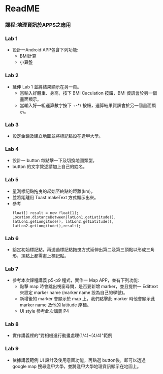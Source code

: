 # ReadME

### 課程:地理資訊於APPS之應用

### Lab 1 
- 設計一Android APP包含下列功能: 
    - BMI計算 
    - 小算盤

### Lab 2 
- 延伸 Lab 1 並將結果顯示在另一頁。
    - 當輸入好體重、身高，按下 BMI Caculation 按鈕，BMI 資訊會於另一個畫面顯示。
    - 當輸入好一組運算數字按下 +-*/ 按鈕，運算結果資訊會於另一個畫面顯示。

### Lab 3
- 設定金鑰及建立地圖並將標記點設在逢甲大學。

### Lab 4
- 設計一 button 每點擊一下及切換地圖類型。
- button 的文字敘述請加上自己的姓名。

### Lab 5
- 量測標記點拖曳的起始至終點的距離(km)。
- 並將距離用 Toast.makeText 方式顯示出來。
- 參考
    ```
    float[] result = new float[1];
    Location.distanceBetween(latLon1.getLatitude(), latLon1.getLongitude(), latLon2.getLatitude(), latLon2.getLongitude(),result);
    ```

### Lab 6
- 給定初始標記點，再透過標記點拖曳方式延伸出第二及第三頂點以形成三角形，頂點上都需畫上標記點。

### Lab 7 
- 參考本次課程講義 p5-p9 程式，實作一 Map APP，並有下列功能:
    - 點擊 map 時會跳出視窗尋問，是否要新增 marker，並且提供一 Edittext 來設定 marker name (marker name 設為自己的學號)。
    - 新增後的 marker 會顯示於 map 上，我們點擊此 marker 時他會顯示此 marker name 及他的 latitude 座標。
    - UI style 參考此次講義 P4

### Lab 8 
- 實作講義裡的"對相機進行動畫處理(1/4)~(4/4)"範例

### Lab 9
- 依據講義範例 UI 設計及使用意圖功能，再點選 button後，即可以透過 google map 搜尋逢甲大學，並將逢甲大學地理資訊顯示在地圖上。

